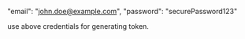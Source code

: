 "email": "john.doe@example.com",
"password": "securePassword123"

use above credentials for generating token.